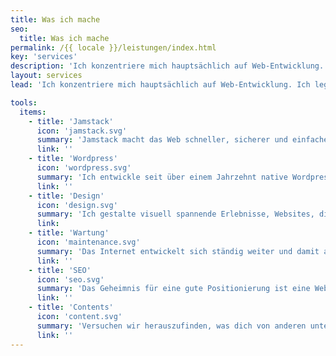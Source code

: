 ```yaml
---
title: Was ich mache
seo:
  title: Was ich mache
permalink: /{{ locale }}/leistungen/index.html
key: 'services'
description: 'Ich konzentriere mich hauptsächlich auf Web-Entwicklung. Ich lege Wert auf Leistung, Barrierefreiheit, intuitive Bedienung und langfristigen Kundenservice.'
layout: services
lead: 'Ich konzentriere mich hauptsächlich auf Web-Entwicklung. Ich lege Wert auf Leistung, Barrierefreiheit, intuitive Bedienung und langfristigen Kundenservice. Mein Ansatz ist semantisches HTML, etwas CSS und eine Prise JavaScript. Ich lege Wert auf Leistung, Zugänglichkeit, Einfachheit und langfristigen Support. Und: Webseiten sollen Spaß machen!'

tools:
  items:
    - title: 'Jamstack'
      icon: 'jamstack.svg'
      summary: 'Jamstack macht das Web schneller, sicherer und einfacher zu skalieren. Es gibt mir als Entwickler unbegrenzte Freiheit und ich kann mit den besten Tools für das Projekt arbeiten.'
      link: ''
    - title: 'Wordpress'
      icon: 'wordpress.svg'
      summary: 'Ich entwickle seit über einem Jahrzehnt native Wordpress-Themes. Ich biete auch die Übertragung bestehender Wordpress-Umgebungen zur Jamstack-Architektur an, optional mit Wordpress als Headless CMS.'
      link: ''
    - title: 'Design'
      icon: 'design.svg'
      summary: 'Ich gestalte visuell spannende Erlebnisse, Websites, die Spaß machen und einfach zu bedienen sind.'
      link:
    - title: 'Wartung'
      icon: 'maintenance.svg'
      summary: 'Das Internet entwickelt sich ständig weiter und damit auch die Tools, die wir zur Erstellung von Websites verwenden. Ich kümmere mich um die optimale Funktionsweise, Sicherheit und Leistung der Websites, die ich für meine Kunden erstelle.'
      link: ''
    - title: 'SEO'
      icon: 'seo.svg'
      summary: 'Das Geheimnis für eine gute Positionierung ist eine Website, die in jeder Hinsicht gut ist: Technisch perfekt, schnell und sicher, klar strukturiert, mit wirklich spannenden Texten. Dabei kann ich dir helfen.'
      link: ''
    - title: 'Contents'
      icon: 'content.svg'
      summary: 'Versuchen wir herauszufinden, was dich von anderen unterscheidet. Etwas Persönliches, das sich auf die Essenz oder die Philosophie des Projekts oder Produkts bezieht.'
      link: ''
---
```

